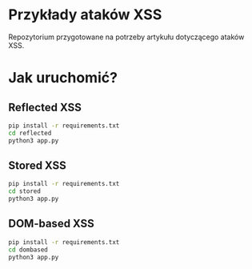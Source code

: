 # Przykłady ataków XSS

Repozytorium przygotowane na potrzeby artykułu dotyczącego ataków XSS.

# Jak uruchomić?

## Reflected XSS

```bash
pip install -r requirements.txt
cd reflected
python3 app.py
```

## Stored XSS

```bash
pip install -r requirements.txt
cd stored
python3 app.py
```

## DOM-based XSS

```bash
pip install -r requirements.txt
cd dombased
python3 app.py
```